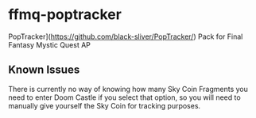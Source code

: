 # ffmq-poptracker
PopTracker](https://github.com/black-sliver/PopTracker/) Pack for Final Fantasy Mystic Quest AP

## Known Issues
There is currently no way of knowing how many Sky Coin Fragments you need to enter Doom Castle if you select that option, so you will need to manually give yourself the Sky Coin for tracking purposes.
